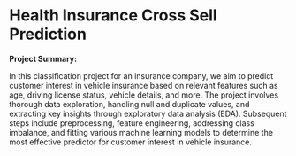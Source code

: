 # Health Insurance Cross Sell Prediction
**Project Summary:**

In this classification project for an insurance company, we aim to predict customer interest in vehicle insurance based on relevant features such as age, driving license status, vehicle details, and more. The project involves thorough data exploration, handling null and duplicate values, and extracting key insights through exploratory data analysis (EDA). Subsequent steps include preprocessing, feature engineering, addressing class imbalance, and fitting various machine learning models to determine the most effective predictor for customer interest in vehicle insurance.
